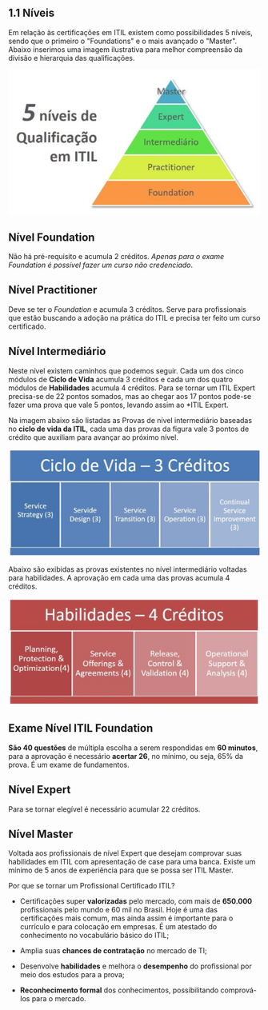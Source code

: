 ## 1.1 Níveis

Em relação às certificações em ITIL existem como possibilidades 5 níveis, sendo que o primeiro o "Foundations" e o mais avançado o "Master". Abaixo inserimos uma imagem ilustrativa para melhor compreensão da divisão e hierarquia das qualificações.


<div align="center">

![5 Níveis de Qualificação em ITIL](imagens/ITIL+Foundations1.jpg)

</div>

## Nível Foundation
Não há pré-requisito e acumula 2 créditos. *Apenas para o exame Foundation é possível fazer um curso não credenciado*.

## Nível Practitioner
Deve se ter o *Foundation* e acumula 3 créditos. Serve para profissionais que estão buscando a adoção na prática do ITIL e precisa ter feito um curso certificado.

## Nível Intermediário

Neste nível existem caminhos que podemos seguir. Cada um dos cinco módulos de **Ciclo de Vida** acumula 3 créditos e cada um dos quatro módulos de **Habilidades** acumula 4 créditos. Para se tornar um ITIL Expert precisa-se de 22 pontos somados, mas ao chegar aos 17 pontos pode-se fazer uma prova que vale 5 pontos, levando assim ao *ITIL Expert.

Na imagem abaixo são listadas as Provas de nível intermediário baseadas no **ciclo de vida da ITIL**, cada uma das provas da figura vale 3 pontos de crédito que auxiliam para avançar ao próximo nível.


![5 Níveis de Qualificação em ITIL](imagens/Ciclo+de+Vida+-+ITIL1.jpg)

Abaixo são exibidas as provas existentes no nível intermediário voltadas para habilidades. A aprovação em cada uma das provas acumula 4 créditos.

![Habilidades - 4 Créditos](imagens/Habilidades+-ITIL1.jpg)


## Exame Nível ITIL Foundation
**São 40 questões** de múltipla escolha a serem respondidas em **60 minutos**, para a aprovação é necessário **acertar 26**, no mínimo, ou seja, 65% da prova. É um exame de fundamentos.

## Nível Expert
Para se tornar elegível é necessário acumular 22 créditos.

## Nível Master
Voltada aos profissionais de nível Expert que desejam comprovar suas habilidades em ITIL com apresentação de case para uma banca. Existe um mínimo de 5 anos de experiência para que se possa ser ITIL Master.

Por que se tornar um Profissional Certificado ITIL?
+ Certificações super **valorizadas**  pelo mercado, com mais de **650.000** profissionais pelo mundo e 60 mil no Brasil. Hoje é uma das certificações mais comum, mas ainda assim é importante para o currículo e para colocação em empresas. É um atestado do conhecimento no vocabulário básico do ITIL;

+ Amplia suas **chances de contratação** no mercado de TI;

+ Desenvolve **habilidades** e melhora o **desempenho** do profissional por meio dos estudos para a prova;

+ **Reconhecimento formal** dos conhecimentos, possibilitando comprová-los para o mercado.
